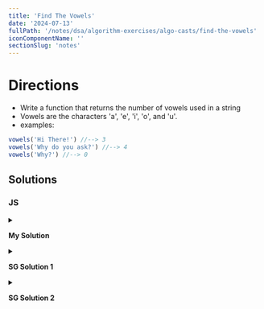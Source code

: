 ```yaml
---
title: 'Find The Vowels'
date: '2024-07-13'
fullPath: '/notes/dsa/algorithm-exercises/algo-casts/find-the-vowels'
iconComponentName: ''
sectionSlug: 'notes'
---
```


# Directions

- Write a function that returns the number of vowels used in a string
- Vowels are the characters 'a', 'e', 'i', 'o', and 'u'.
- examples:
```js
vowels('Hi There!') //--> 3
vowels('Why do you ask?') //--> 4
vowels('Why?') //--> 0
```

## Solutions

### JS

<details>

<summary>

**My Solution**

</summary>

```javascript
function vowels(str) {
    return (str.match(/[aeiou]/gi) || []).length;
}
```

</details>

<details>

<summary>

**SG Solution 1**

</summary>

```javascript
function vowels(str) {
    const matches = str.match(/[aeiou]/gi);
    return matches ? matches.length : 0;
}
```

</details>

<details>

<summary>

**SG Solution 2**

</summary>

```javascript
function vowels(str) {
    let count = 0;
    const checker = ['a', 'e', 'i', 'o', 'u'];

    for (let char of str.toLowerCase()) {
        if (checker.includes(char)) {
            count++;
        }
    }

    return count;
}

```

</details>
